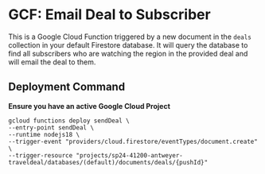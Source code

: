 # GCF: Email Deal to Subscriber

This is a Google Cloud Function triggered by a new document in the `deals` collection in your default Firestore database. It will query the database to find all subscribers who are watching the region in the provided deal and will email the deal to them.

## Deployment Command
**Ensure you have an active Google Cloud Project**

```
gcloud functions deploy sendDeal \
--entry-point sendDeal \
--runtime nodejs18 \
--trigger-event "providers/cloud.firestore/eventTypes/document.create" \
--trigger-resource "projects/sp24-41200-antweyer-traveldeal/databases/(default)/documents/deals/{pushId}"
```